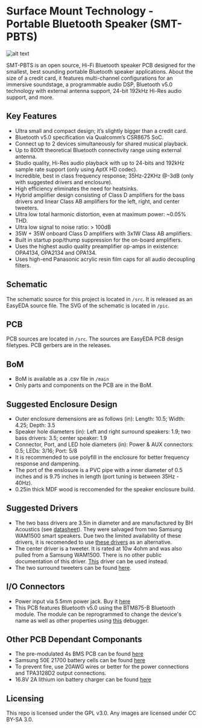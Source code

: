 # Surface Mount Technology - Portable Bluetooth Speaker (SMT-PBTS)
![alt text][img]

[img]: https://github.com/DaGooseYT/SMT-PBTS/blob/main/pic/smtpbts.png "SMT-PBTS"

SMT-PBTS is an open source, Hi-Fi Bluetooth speaker PCB designed for the smallest, best sounding portable Bluetooth speaker applications. About the size of a credit card, it features multi-channel configurations for an immersive soundstage, a programmable audio DSP, Bluetooth v5.0 technology with external antenna support, 24-bit 192kHz Hi-Res audio support, and more.

## Key Features

- Ultra small and compact design; it’s slightly bigger than a credit card.
- Bluetooth v5.0 specification via Qualcomm’s CSR8675 SoC.
- Connect up to 2 devices simultaneously for shared musical playback.
- Up to 800ft theoretical Bluetooth connectivity range using external antenna.
- Studio quality, Hi-Res audio playback with up to 24-bits and 192kHz sample rate support (only using AptX HD codec).
- Incredible, best in class frequency response; 35Hz-22KHz @-3dB (only with suggested drivers and enclosure).
- High efficiency eliminates the need for heatsinks.
- Hybrid amplifier design consisting of Class D amplifiers for the bass drivers and linear Class AB amplifiers for the left, right, and center tweeters.
- Ultra low total harmonic distortion, even at maximum power: ~0.05% THD.
- Ultra low signal to noise ratio: > 100dB
- 35W + 35W onboard Class D amplifiers with 3x1W Class AB amplifiers.
- Built in startup pop/thump suppression for the on-board amplifiers.
- Uses the highest audio quality preamplifier op-amps in existence: OPA4134, OPA2134 and OPA134.
- Uses high-end Panasonic acrylic resin film caps for all audio decoupling filters.

## Schematic

The schematic source for this project is located in `/src`. It is released as an EasyEDA source file. The SVG of the schematic is located in `/pic`.

## PCB

PCB sources are located in `/src`. The sources are EasyEDA PCB design filetypes. PCB gerbers are in the releases.

## BoM
- BoM is available as a .csv file in `/main`
- Only parts and components on the PCB are in the BoM.

## Suggested Enclosure Design

- Outer enclosure demensions are as follows (in): Length: 10.5; Width: 4.25; Depth: 3.5
- Speaker hole diameters (in): Left and right surround speakers: 1.9; two bass drivers: 3.5; center speaker: 1.9
- Connector, Port, and LED hole diameters (in): Power & AUX connectors: 0.5; LEDs: 3/16; Port: 5/8
- It is recommended to use polyfill in the enclosure for better frequency response and dampening. 
- The port of the enslosure is a PVC pipe with a inner diameter of 0.5 inches and is 9.75 inches in length (port tuning is between 35Hz - 40Hz).
- 0.25in thick MDF wood is reccomended for the speaker enclosure build.

## Suggested Drivers

- The two bass drivers are 3.5in in diameter and are manufactured by BH Acoustics (see [datasheet](https://cdn.komachine.com/media/product-catalog/bh-acoustic_84067_fngrun.pdf)). They were salvaged from two Samsung WAM1500 smart speakers. Due two the limited availability of these drivers, it is recomended to use [these drivers](https://www.parts-express.com/dayton-audio-nd90-4-3-1-2-aluminum-cone-full-range-neo-driver-4-ohm--290-208?gclid=EAIaIQobChMI4NT3tpzQ7QIVxqeGCh1ngwkfEAQYASABEgL25PD_BwE) as an alternative.
- The center driver is a tweeter. It is rated at 10w 4ohm and was also pulled from a Samsung WAM1500. There is no other public documentation of this driver. [This](https://www.amazon.com/dp/B00LSEVA8I/ref=sspa_dk_detail_4?psc=1&spLa=ZW5jcnlwdGVkUXVhbGlmaWVyPUExMjNDVFhLNklCVUdHJmVuY3J5cHRlZElkPUEwMTM0NTc4MTI4WFROUlVBVEI5OCZlbmNyeXB0ZWRBZElkPUEwNDU2MDk1MzIyMkdWSDRQRE5BNSZ3aWRnZXROYW1lPXNwX2RldGFpbDImYWN0aW9uPWNsaWNrUmVkaXJlY3QmZG9Ob3RMb2dDbGljaz10cnVl) driver can be used instead. 
- The two surround tweeters can be found [here](https://a.co/d/8RPXRJ0).

## I/O Connectors
- Power input via 5.5mm power jack. Buy it [here](https://www.parts-express.com/21-x-55mm-dc-coaxial-power-snap-in-jack--090-5030)
- This PCB features Bluetooth v5.0 using the BTM875-B Bluetooth module. The module can be reprogrammed to change the device's name as well as other properties using [this](https://www.digikey.com/short/0d7541zq) debugger.

## Other PCB Dependant Componants
- The pre-modulated 4s BMS PCB can be found [here](https://a.co/d/1r3xPFF)
- Samsung 50E 21700 battery cells can be found [here](https://www.18650batterystore.com/products/samsung-50e)
- To prevent fire, use 20AWG wires or better for the power connections and TPA3128D2 output connections.
- 16.8V 2A lithium ion battery charger can be found [here](https://a.co/d/1eIaQfp)

## Licensing
This repo is licensed under the GPL v3.0. Any images are licensed under CC BY-SA 3.0.

